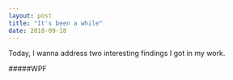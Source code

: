 ```yaml
---
layout: post
title: "It's been a while"
date: 2018-09-18
---
```


Today, I wanna address two interesting findings I got in my work.

#####WPF

